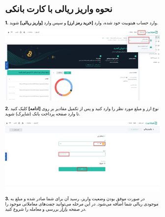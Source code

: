 # نحوه واریز ریالی با کارت بانکی

**1.** وارد حساب هیتوبیت خود شده، وارد **[خرید رمز ارز]** و سپس وارد **[واریز ریالی]** شوید.

![photo](How-to-Deposit-Fiat-with-Credit-card1.png)

**2.** نوع ارز و مبلغ مورد نظر را وارد کنید و پس از تکمیل مقادیر بر روی **[ادامه]** کلیک کنید تا وارد صفحه پرداخت بانک (شاپرک) شوید.

![photo](How-to-Deposit-Fiat-with-Credit-card2.png)


**3.**	در صورت موفق بودن وضعیت واریز، رسید آن برای شما صادر شده و مبلغ به موجودی ریالی شما اضافه می‌شود. در این مرحله می‌توانید جفت‌های معاملاتی موجود را در صفحه [بازار](https://github.com/HitoBitCo/FAQDocs/blob/main/Hitobit-Get-Started/How-to-Use-Convert/How-to-Use-Convert.md) بررسی و معامله را شروع کنید.

